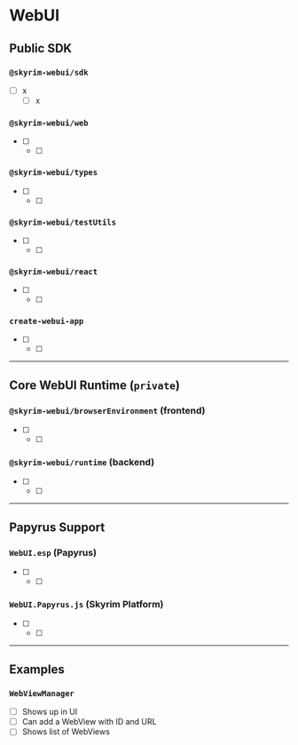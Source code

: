 # WebUI

## Public SDK

### `@skyrim-webui/sdk`

- [ ] x
  - [ ] x

### `@skyrim-webui/web`

- [ ] 
  - [ ] 

### `@skyrim-webui/types`

- [ ] 
  - [ ] 

### `@skyrim-webui/testUtils`

- [ ] 
  - [ ] 

### `@skyrim-webui/react`

- [ ] 
  - [ ] 

### `create-webui-app`

- [ ] 
  - [ ] 

---

## Core WebUI Runtime (`private`)

### `@skyrim-webui/browserEnvironment` (frontend)

- [ ] 
  - [ ] 

### `@skyrim-webui/runtime` (backend)

- [ ] 
  - [ ] 

---

## Papyrus Support

### `WebUI.esp` (Papyrus)

- [ ] 
  - [ ] 

### `WebUI.Papyrus.js` (Skyrim Platform)

- [ ] 
  - [ ] 

---

## Examples

### `WebViewManager`

- [ ] Shows up in UI
- [ ] Can add a WebView with ID and URL
- [ ] Shows list of WebViews
